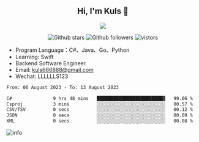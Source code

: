 <h2 align="center"> Hi, I'm Kuls 👋 </h2>
<p align="center">
    <p align="center">
        <img src=" https://avatars.githubusercontent.com/u/42165104?s=460&u=5c7fbf0bce7d4b38a15a44676e6f64b529e47598&v=4"/>
    </p>
    <p align="center">
      <img src="https://img.shields.io/github/stars/hellokuls?style=social" alt="Github stars" />
      <img src="https://img.shields.io/github/followers/hellokuls?style=social" alt="Github followers" />
      <img src="https://visitor-badge.glitch.me/badge?page_id=hellokuls.readme" alt="vistors" />
    </p>
</p>

- Program Language：C#、Java、Go、Python
- Learning: Swift
- Backend Software Engineer.
- Email: kuls666888@gmail.com
- Wechat: LLLLLLS123

<!--START_SECTION:waka-->

```txt
From: 06 August 2023 - To: 13 August 2023

C#               9 hrs 48 mins   ████████████████████████▓   99.06 %
Csproj           3 mins          ░░░░░░░░░░░░░░░░░░░░░░░░░   00.57 %
CSV/TSV          0 secs          ░░░░░░░░░░░░░░░░░░░░░░░░░   00.12 %
JSON             0 secs          ░░░░░░░░░░░░░░░░░░░░░░░░░   00.09 %
XML              0 secs          ░░░░░░░░░░░░░░░░░░░░░░░░░   00.08 %
```

<!--END_SECTION:waka-->

![info](https://github-readme-stats.vercel.app/api?username=hellokuls&show_icons=true&count_private=true&hide=prs&theme=default_repocard)



